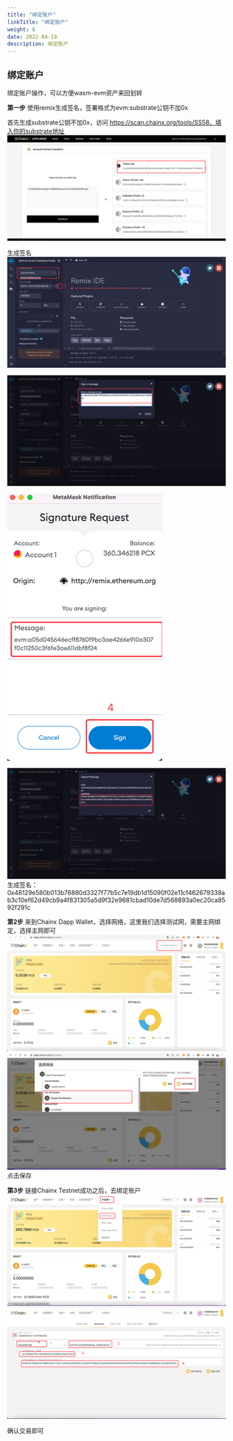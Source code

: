 ```yaml
---
title: "绑定账户"
linkTitle: "绑定账户"
weight: 8
date: 2022-04-19
description: 绑定账户
---
```


##  绑定账户

绑定账户操作，可以方便wasm-evm资产来回划转

**第一步**
使用remix生成签名，签署格式为evm:substrate公钥不加0x

首先生成substrate公钥不加0x，访问 https://scan.chainx.org/tools/SS58，填入你的substrate地址
![](/images/scan1.png)

生成签名
![](/images/remix1.png)

![](/images/remix2.png)

![](/images/remix3.png)


![](/images/remix4.png)
生成签名：0x48129e580b013b76880d3327f77b5c7e19db1d15090f02e11cf462679338ab3c10ef62d49cb9a4f831305a5d9f32e9681cbad10de7d568893a0ec20ca8592f291c


**第2步** 
来到Chainx Dapp Wallet，选择网络，这里我们选择测试网，需要主网绑定，选择主网即可
![](/images/dapp1.png)
![](/images/dapp2.png)
点击保存


**第3步**
链接Chainx Testnet成功之后，去绑定账户
![](/images/dapp3.png)
![](/images/dapp4.png)

确认交易即可

